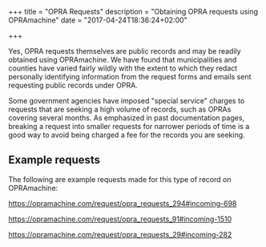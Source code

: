 +++
title = "OPRA Requests"
description = "Obtaining OPRA requests using OPRAmachine"
date = "2017-04-24T18:36:24+02:00"

+++

Yes, OPRA requests themselves are public records and may be readily obtained using OPRAmachine. We have found that municipalities and counties have varied fairly wildly with the extent to which they redact personally identifying information from the request forms and emails sent requesting public records under OPRA.

Some government agencies have imposed "special service" charges to requests that are seeking a high volume of records, such as OPRAs covering several months. As emphasized in past documentation pages, breaking a request into smaller requests for narrower periods of time is a good way to avoid being charged a fee for the records you are seeking.

## Example requests
The following are example requests made for this type of record on OPRAmachine:

https://opramachine.com/request/opra_requests_294#incoming-698

https://opramachine.com/request/opra_requests_91#incoming-1510

https://opramachine.com/request/opra_requests_29#incoming-282
